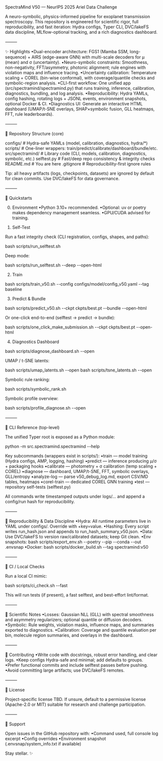 SpectraMind V50 — NeurIPS 2025 Ariel Data Challenge

A neuro-symbolic, physics-informed pipeline for exoplanet transmission spectroscopy.
This repository is engineered for scientific rigor, full reproducibility, and fast iteration: Hydra configs, Typer CLI, DVC/lakeFS data discipline, MLflow-optional tracking, and a rich diagnostics dashboard.

⸻

✨ Highlights
•Dual-encoder architecture: FGS1 (Mamba SSM, long-sequence) + AIRS (edge-aware GNN) with multi-scale decoders for μ (mean) and σ (uncertainty).
•Neuro-symbolic constraints: Smoothness, non-negativity, FFT/asymmetry, photonic alignment; rule engines with violation maps and influence tracing.
•Uncertainty calibration: Temperature scaling + COREL (bin-wise conformal), with coverage/quantile checks and symbolic-region analysis.
•CLI-first workflow: One unified app (src/spectramind/spectramind.py) that runs training, inference, calibration, diagnostics, bundling, and log analysis.
•Reproducibility: Hydra YAMLs, config hashing, rotating logs + JSONL events, environment snapshots, optional Docker & CI.
•Diagnostics UI: Generate an interactive HTML dashboard (UMAP/t-SNE overlays, SHAP×symbolic fusion, GLL heatmaps, FFT, rule leaderboards).

⸻

📁 Repository Structure (core)

configs/                 # Hydra-safe YAMLs (model, calibration, diagnostics, hydra/*)
scripts/                 # One-liner wrappers: train/predict/calibrate/dashboard/bundle/etc.
src/spectramind/         # Library code (CLI, models, calibration, diagnostics, symbolic, etc.)
selftest.py              # Fast/deep repo consistency & integrity checks
README.md                # You are here
.gitignore               # Reproducibility-first ignore rules

Tip: all heavy artifacts (logs, checkpoints, datasets) are ignored by default for clean commits. Use DVC/lakeFS for data governance.

⸻

🚀 Quickstarts

0) Environment
•Python 3.10+ recommended.
•Optional: uv or poetry makes dependency management seamless.
•GPU/CUDA advised for training.

1) Self-Test

Run a fast integrity check (CLI registration, configs, shapes, and paths):

bash scripts/run_selftest.sh

Deep mode:

bash scripts/run_selftest.sh --deep --open-html

2) Train

bash scripts/train_v50.sh --config configs/model/config_v50.yaml --tag baseline

3) Predict & Bundle

bash scripts/predict_v50.sh --ckpt ckpts/best.pt --bundle --open-html

Or one-click end-to-end (selftest → predict → bundle):

bash scripts/one_click_make_submission.sh --ckpt ckpts/best.pt --open-html

4) Diagnostics Dashboard

bash scripts/diagnose_dashboard.sh --open

UMAP / t-SNE latents:

bash scripts/umap_latents.sh --open
bash scripts/tsne_latents.sh --open

Symbolic rule ranking:

bash scripts/symbolic_rank.sh

Symbolic profile overview:

bash scripts/profile_diagnose.sh --open


⸻

🧩 CLI Reference (top-level)

The unified Typer root is exposed as a Python module:

python -m src.spectramind.spectramind --help

Key subcommands (wrappers exist in scripts/):
•train — model training (Hydra configs, AMP, logging, hashing)
•predict — inference producing μ/σ + packaging hooks
•calibrate — photometry + σ calibration (temp scaling + COREL)
•diagnose — dashboard, UMAP/t-SNE, FFT, symbolic overlays, GLL/entropy
•analyze-log — parse v50_debug_log.md, export CSV/MD tables, heatmaps
•corel-train — dedicated COREL GNN training
•test — repository self-tests (selftest.py)

All commands write timestamped outputs under logs/… and append a config/run hash for reproducibility.

⸻

🔬 Reproducibility & Data Discipline
•Hydra: All runtime parameters live in YAML under configs/. Override with +key=value.
•Hashing: Every script writes run_hash.json and appends to run_hash_summary_v50.json.
•Data: Use DVC/lakeFS to version raw/calibrated datasets; keep Git clean.
•Env snapshots: bash scripts/export_env.sh --poetry --pip --conda --out .envsnap
•Docker: bash scripts/docker_build.sh --tag spectramind:v50

⸻

🧪 CI / Local Checks

Run a local CI mimic:

bash scripts/ci_check.sh --fast

This will run tests (if present), a fast selftest, and best-effort lint/format.

⸻

🧠 Scientific Notes
•Losses: Gaussian NLL (GLL) with spectral smoothness and asymmetry regularizers; optional quantile or diffusion decoders.
•Symbolic: Rule weights, violation masks, influence maps, and summaries exported to diagnostics.
•Calibration: Coverage and quantile evaluation per bin, molecule region summaries, and overlays in the dashboard.

⸻

🤝 Contributing
•Write code with docstrings, robust error handling, and clear logs.
•Keep configs Hydra-safe and minimal; add defaults to groups.
•Prefer functional commits and include selftest passes before pushing.
•Avoid committing large artifacts; use DVC/lakeFS remotes.

⸻

📜 License

Project-specific license TBD. If unsure, default to a permissive license (Apache-2.0 or MIT) suitable for research and challenge participation.

⸻

📧 Support

Open issues in the GitHub repository with:
•Command used, full console log excerpt
•Config overrides
•Environment snapshot (.envsnap/system_info.txt if available)

Stay stellar. ✨
